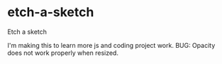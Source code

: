 # etch-a-sketch
Etch a sketch

I'm making this to learn more js and coding project work.
BUG: Opacity does not work properly when resized.
